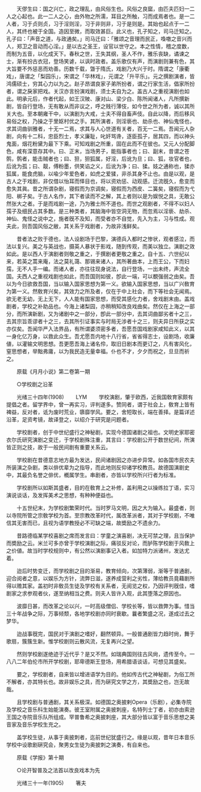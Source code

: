 <!-- { "loadSidebar": true } -->
　　天僇生曰：国之兴亡，政之理乱，由风俗生也。风俗之良窳，由匹夫匹妇一二人之心起也。此一二人之心，由外物之所濡，耳目之所触，习而成焉者也。是一二人者，习于贞则贞，习于淫则淫，习于非则非，习于是则是。其始也起点于一二人，其终也被于全国。造因至微，而取效甚巨。此义也，孔子知之，司马迁知之。孔子曰：「声音之道，与政通矣。」司马迁曰：「雅颂之音理而民正，嘄噭之音兴而人，郑卫之音动而心淫。」是以古之圣王，设官以世守之。本之性情，稽之度数，而制为五音，以化成天下。春秋之世，王失其纲，圣人不作，雅乐丧缺，谲谏之士，渐有扮古衣冠，登场笑谑，以讽时政者。盖乐歌仅有声，而演剧则兼有色，其大旨要不外惩恶而劝善。历数千载，曁于隋氏，戏剧乃大兴于时。隋谓之「康衢戏」，唐谓之「梨园乐」，宋谓之「华林戏」，元谓之「升平乐」。元之撰剧演者，皆鸿儒硕士，穷其心力以为之。赵子昂谓良家子弟所扮者，谓之行家生活，倡家所扮者，谓之戾家把戏。关汉亦言扮演戏剧，须士夫自为之。盖古人之重视演剧也如此。明承元后，作者代起，如王汉陂、康对山、梁少白、陈所闻诸人，凡所撰新剧，皆自行登场，无有敢从而非议之，呼之贱行薄伎，如今世之所为者，诚以其所关大也。至本朝雍干中，以演剧为大戒，士夫不得自畜声伎。自此以降，而后移风易俗之权，乃操之于里妪村优之手。其所演者，则淫亵也、劫杀也、神仙鬼怪也，求其词曲驯雅者，十无一二焉，求其与人心世道有关者，百无一二焉。吾闻元人杂剧，向有十二科，忠臣烈士，孝义廉耻，叱奸骂谗，逐臣孤子，居其四，而以神头鬼面，烟花粉黛为最下下乘。可知戏剧之所重，固在此而不在彼也。又元人分配脚色，咸有深意存其中。曰、正末，当场男子，能指事者也；曰、副末，昔谓之苍鹘，鹘者，能击贼者也；曰、狚，狚狐属，好淫，后讹为旦；曰、狐，妆官者也，后讹为孤；曰、靓，傅粉墨，供笑谄之义，后讹为净；曰、猱。妓之通称也，猱亦狐属，能食虎脑，以喩少年爱色者，如虎之爱猱，非杀其身不止也。由是以观，是古人之于戏剧，非仅借以怡耳而怿目也，将以资劝惩、动观感。迁流旣久，愈变而愈失其眞。昔之所谓杂剧，寝假而为京调矣，寝假而为西皮、二簧矣，寝假而为弋阳、梆子矣。于古人名作，其下者读而不之解，其上者则以是为娱悦之具，无敢公然张大之者。于是而戏剧一途，乃为雅士所不道也。而世之观剧者，不得不以妇人孺子及细民占其多数。是三种类者，其脑海中皆空洞无物，而忽焉以淫亵、劫杀、神仙、鬼怪之说中之，施者旣不及知，而受者亦不自觉，先入为主，习与性成。观夫此，则吾国风俗之敝，其关系于戏剧者，为故非浅鲜矣。 

　　昔者法之败于德也，法人设剧场于巴黎，演德兵入都时之惨状，观者感泣，而法以复兴。美之与英战也，摄英人暴状于影戏，随到传观，而美以独立。演剧之效如此。是以西人于演剧者则敬之重之，于撰剧者更敬之重之。自十五、六世纪以来，若英之蒿来庵，法之莫礼蔼、那锡来诸人，其所著曲本，上而王公，下而妇孺，无不人手一编。而诸人者，亦往往现身说法，自行登场，一出未终，声流全国。夫西人之重视戏剧也如此，而吾国则如彼，卽此一端，可以覩强弱之由矣。吾以为今日欲救吾国，当以输入国家思想为第一义。欲输入国家思想，当以广兴敎育为第一义。然敎育兴矣，其效力之所及者，仅在于中上社会，而下等社会无闻焉。欲无老无幼，无上无下，人人能有国家思想，而受其感化力者，舍戏剧末由。盖戏剧者，学校之补助品也。今海上诸梨园，亦稍稍知改良戏曲矣。然仅在上海之一部分，而所演新剧，又为诸剧中之一部分，卽此一部分中，去其词曲鄙劣者十之三，去其宗旨乖谬者十之三，去其所引证事实与时局无涉者十之三，则夫异日所获之实亦仅矣。吾闻华严入法界品，有所谓婆须密多者，吾愿吾国戏剧家咸知此义，以其一身化亿万身，以救此众生。吾尤愿吾内地十八行省，省省得志士，设剧场，收廉値，以灌输文明思想。吾更愿吾海上诸名伶，取旧日剧本而更订之，凡有害风化，窒思想者，举黜弗庸，以为我民造无量幸福。仆也不才，夕夕而祝之，旦旦而祈之。 

　　原载《月月小说》第二卷第一期 

　　○学校剧之沿革 

　　光绪三十四年(1908) 
　　LYM 
　　学校演剧，肇于欧西，近我国敎育家颇有提倡之者。留学界中，曾一再实习，评判遂多。赞同者，谓于社会上，敎育上皆有裨益，反对者，诋为废时荒业，隳靡学风。要之，舍短取长，端在善择。是篇详述沿革，足资考镜，故译登之，以绍介于研究是问题者。 

　　学校剧者，创于中世纪盛行之神秘剧，实现今德国诸剧之祖也。文明史家耶密衣尔氏研究演剧之变迁，于学校剧殊注重，其言曰：学校剧公开于数世纪间，所演皆正则之技，故于一般民间剧有重要关系云。 

　　学校剧在昔德意志地方最为发达，民间诸剧因之亦进步异常。如各国市民农夫所装演之杂剧，类以俳优辈为之指导，而此地则反仰诸学校教员。故德国演剧史中，其最负名誉之俳优，槪属学生。串剧者，亦皆以学校所兴行者为标准。 

　　学校剧所以如斯其盛者，目的在敎育上之补修，盖利用之以操练拉丁语，实习演说谈话，及发挥美术之思想，有种种便益也。 

　　十五世纪末，为学校剧繁荣时代。当时罗马文明，因之大为输入。最盛者，则以寺院所管之宗敎学校为首。至宗教改革时代，属改革派者，其对于学校剧，不唯信其无害而已，且视为语学教授必不可缺之端，故奬励之不遗余力。 

　　昔路德临某学校喜剧之席而发言曰：学童之演喜剧，决无可禁之理，且当保护而奬励之云。米兰可多亦曾于学校演剧之际，痛驳反对论，而胪陈学校剧于风敎上之价値。故当时学校规则中，有公然以演剧事记入者。如加特力派诸州，发达尤着。 

　　迨后时势变迁，而学校剧之目的渐易，教育倾向，次第薄弱，渐等于普通剧，迎合阅者之意，以娱乐为方针，流弊日滋，遂养成营利之劣性，薄给教员竟藉剧所得以赡其家。盖初时非敎员生徒及学校有关系者，无阅览之权，乃因评判旣佳，嗜剧家之求参观者伙，遂至纳相当之费。则夫人皆许入观，此其堕落之原因也。 

　　波靡日甚，而改革之论以兴，一时高级僧侣、学校长等，皆以救弊为事。惜当三十年战争之际，万事倾颓，各地学校剧亦同时衰歇。曩者繁盛之况，遂成过去之梦华。 

　　迨战事旣完，国民对于演剧之嗜好，翻然顿异。一般普通剧皆力趋时尙，舞于歌扇，簇簇生新。惟学校剧则云散风流，无复再兴之望。 

　　然则学校剧遂绝迹于近代乎？是又不然。如瑞典国则往古风尙，遗传至今。一八八二年伯伦市所开学校剧，耶卑德斯王登场，用希腊语谈话，可想见其盛矣。 

　　要之，学校剧者，自来皆以增进语学为目的。他如传古代之神秘剧，为俗工所不解者，亦其特长也。故非娱乐之具，而为硏究文学之方，其奬励之也，岂无故哉。 

　　且学校剧与普通剧，其关系极深。如德国之奥披剌Opera（乐剧），必集寺院及学校之音乐科生始能演奏。彼王室附属之奥披刺座，名特列士丁者，初亦由索逊王国之寺院音乐队所组成。罕普鲁希之奥披刺座，其大部分皆以富于音乐思想之美音家及音乐学校生充之。 

　　盖学校生徒，从事于奥披刺者，迄前世纪犹盛行之。缘是以观，昔年日本音乐学校中设歌剧硏究会，聚男女生徒为奥披刺之演奏，有自来也。 

　　原载《学报》第十期 

　　○论开智普及之法首以改良戏本为先 

　　光绪三十一年(1905) 
　　箸夫 
